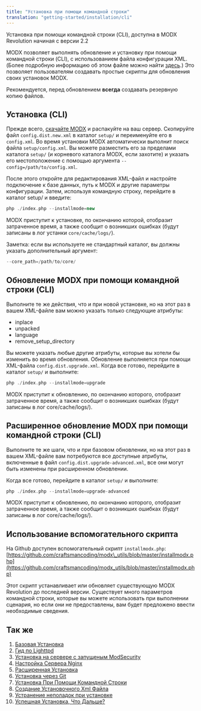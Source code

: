 ```yaml
---
title: "Установка при помощи командной строки"
translation: "getting-started/installation/cli"
---
```


Установка при помощи командной строки (CLI), доступна в MODX Revolution начиная с версии 2.2

MODX позволяет выполнять обновление и установку при помощи командной строки (CLI), с использованием файла конфигурации XML. (Более подробную информацию об этом файле можно найти [здесь](getting-started/installation/command-line-installation/the-setup-config-xml-file "Создание Установочного Xml Файла").) Это позволяет пользователям создавать простые скрипты для обновления своих установок MODX.

Рекомендуется, перед обновлением **всегда** создавать резервную копию файлов.

## Установка (CLI)

Прежде всего, [скачайте MODX](http://modx.com/download/) и распакуйте на ваш сервер. Скопируйте файл `config.dist.new.xml` в каталог `setup/` и переименуйте его в `config.xml`. Во время установки MODX автоматически выполнит поиск файла `setup/config.xml`. Вы можете разместить его за пределами каталога `setup/` (и корневого каталога MODX, если захотите) и указать его местоположение с помощью аргумента `--config=/path/to/config.xml`.

После этого откройте для редактирования XML-файл и настройте подключение к базе данных, путь к MODX и другие параметры конфигурации. Затем, используя командную строку, перейдите в каталог setup/ и введите:

``` php
php ./index.php --installmode=new
```

MODX приступит к установке, по окончанию которой, отобразит затраченное время, а также сообщит о возникших ошибках (будут записаны в лог устанки `core/cache/logs/`).

Заметка: если вы используете не стандартный каталог, вы должны указать дополнительный аргумент:

``` php
--core_path=/path/to/core/
```

## Обновление MODX при помощи командной строки (CLI)

Выполните те же действия, что и при новой установке, но на этот раз в вашем XML-файле вам можно указать только следующие атрибуты:

- inplace
- unpacked
- language
- remove\_setup\_directory

Вы можете указать любые другие атрибуты, которые вы хотели бы изменить во время обновления. Обновление выполняется при помощи XML-файла `config.dist.upgrade.xml`. Когда все готово, перейдите в каталог `setup/` и выполните:

``` php
php ./index.php --installmode=upgrade
```

MODX приступит к обновлению, по окончанию которого, отобразит затраченное время, а также сообщит о возникших ошибках (будут записаны в лог  core/cache/logs/).

## Расширенное обновление MODX при помощи командной строки (CLI)

Выполните те же шаги, что и при базовом обновлении, но на этот раз в вашем XML-файле вам потребуются все доступные атрибуты, включенные в файл `config.dist.upgrade-advanced.xml`, все они могут быть изменены при расширенном обновлении.

Когда все готово, перейдите в каталог `setup/` и выполните:

``` php
php ./index.php --installmode=upgrade-advanced
```

MODX приступит к обновлению, по окончанию которого, отобразит затраченное время, а также сообщит о возникших ошибках (будут записаны в лог  core/cache/logs/).

## Использование вспомогательного скрипта

На Github доступен вспомогательный скрипт `installmodx.php`: [https://github.com/craftsmancoding/modx\_utils/blob/master/installmodx.php](https://github.com/craftsmancoding/modx_utils/blob/master/installmodx.php)

Этот скрипт устанавливает или обновляет существующую MODX Revolution до последней версии. Существует много параметров командной строки, которые вы можете использовать при выполнении сценария, но если они не предоставлены, вам будет предложено ввести необходимые сведения.

## Так же

1. [Базовая Установка](getting-started/installation/standard)
2. [Гид по Lighttpd](getting-started/friendly-urls/lighttpd)
3. [Установка на сервере с запущеным ModSecurity](getting-started/installation/troubleshooting/modsecurity)
4. [Настройка Сервера Nginx](getting-started/friendly-urls/nginx)
5. [Расширенная Установка](getting-started/installation/advanced)
6. [Установка через Git](getting-started/installation/git)
7. [Установка При Помощи Командной Строки](getting-started/installation/cli)
8. [Создание Установочного Xml Файла](getting-started/installation/cli/config.xml)
9. [Устранение неполадок при установке](getting-started/installation/troubleshooting)
10. [Успешная Установка, Что Дальше?](getting-started/getting-started)
